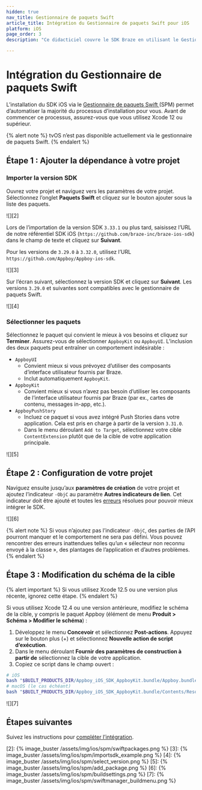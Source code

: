 ```yaml
---
hidden: true
nav_title: Gestionnaire de paquets Swift
article_title: Intégration du Gestionnaire de paquets Swift pour iOS
platform: iOS
page_order: 3
description: "Ce didacticiel couvre le SDK Braze en utilisant le Gestionnaire de paquets Swift pour iOS."

---
```


# Intégration du Gestionnaire de paquets Swift

L’installation du SDK iOS via le [Gestionnaire de paquets Swift ][1] (SPM) permet d’automatiser la majorité du processus d’installation pour vous. Avant de commencer ce processus, assurez-vous que vous utilisez Xcode 12 ou supérieur.

{% alert note %}
tvOS n’est pas disponible actuellement via le gestionnaire de paquets Swift.
{% endalert %}

## Étape 1 : Ajouter la dépendance à votre projet

### Importer la version SDK

Ouvrez votre projet et naviguez vers les paramètres de votre projet. Sélectionnez l’onglet **Paquets Swift** et cliquez sur le bouton ajouter <i class="fas fa-plus"></i> sous la liste des paquets.

![][2]

Lors de l’importation de la version SDK `3.33.1` ou plus tard, saisissez l’URL de notre référentiel SDK iOS (`https://github.com/braze-inc/braze-ios-sdk`) dans le champ de texte et cliquez sur **Suivant**. 

Pour les versions de `3.29.0` à `3.32.0`, utilisez l’URL `https://github.com/Appboy/Appboy-ios-sdk`.

![][3]

Sur l’écran suivant, sélectionnez la version SDK et cliquez sur **Suivant**. Les versions `3.29.0` et suivantes sont compatibles avec le gestionnaire de paquets Swift.

![][4]

### Sélectionner les paquets

Sélectionnez le paquet qui convient le mieux à vos besoins et cliquez sur **Terminer**. Assurez-vous de sélectionner `AppboyKit` ou `AppboyUI`. L’inclusion des deux paquets peut entraîner un comportement indésirable :

- `AppboyUI`
  - Convient mieux si vous prévoyez d’utiliser des composants d’interface utilisateur fournis par Braze.
  - Inclut automatiquement `AppboyKit`.
- `AppboyKit`
  - Convient mieux si vous n’avez pas besoin d’utiliser les composants de l’interface utilisateur fournis par Braze (par ex., cartes de contenu, messages in-app, etc.).
- `AppboyPushStory`
  - Incluez ce paquet si vous avez intégré Push Stories dans votre application. Cela est pris en charge à partir de la version `3.31.0`.
  - Dans le menu déroulant `Add to Target`, sélectionnez votre cible `ContentExtension` plutôt que de la cible de votre application principale. 

![][5]

## Étape 2 : Configuration de votre projet

Naviguez ensuite jusqu’aux **paramètres de création** de votre projet et ajoutez l’indicateur `-ObjC` au paramètre **Autres indicateurs de lien**. Cet indicateur doit être ajouté et toutes les [erreurs](https://developer.apple.com/library/archive/qa/qa1490/_index.html) résolues pour pouvoir mieux intégrer le SDK.

![][6]

{% alert note %}
Si vous n’ajoutez pas l’indicateur `-ObjC`, des parties de l’API pourront manquer et le comportement ne sera pas défini. Vous pouvez rencontrer des erreurs inattendues telles qu’un « sélecteur non reconnu envoyé à la classe », des plantages de l’application et d’autres problèmes.
{% endalert %}

## Étape 3 : Modification du schéma de la cible
{% alert important %}
Si vous utilisez Xcode 12.5 ou une version plus récente, ignorez cette étape. 
{% endalert %}

Si vous utilisez Xcode 12.4 ou une version antérieure, modifiez le schéma de la cible, y compris le paquet Appboy (élément de menu **Produit > Schéma > Modifier le schéma**) :
1. Développez le menu **Concevoir** et sélectionnez **Post-actions**. Appuyez sur le bouton plus (+) et sélectionnez **Nouvelle action de script d’exécution**.
2. Dans le menu déroulant **Fournir des paramètres de construction à partir de** sélectionnez la cible de votre application.
3.  Copiez ce script dans le champ ouvert :
```sh
# iOS
bash "$BUILT_PRODUCTS_DIR/Appboy_iOS_SDK_AppboyKit.bundle/Appboy.bundle/appboy-spm-cleanup.sh"
# macOS (le cas échéant)
bash "$BUILT_PRODUCTS_DIR/Appboy_iOS_SDK_AppboyKit.bundle/Contents/Resources/Appboy.bundle/appboy-spm-cleanup.sh"
```

![][7]

## Étapes suivantes

Suivez les instructions pour [compléter l’intégration]({{site.baseurl}}/developer_guide/platform_integration_guides/ios/initial_sdk_setup/completing_integration/).

[1]: https://swift.org/package-manager/
[2]: {% image_buster /assets/img/ios/spm/swiftpackages.png %}
[3]: {% image_buster /assets/img/ios/spm/importsdk_example.png %}
[4]: {% image_buster /assets/img/ios/spm/select_version.png %}
[5]: {% image_buster /assets/img/ios/spm/add_package.png %}
[6]: {% image_buster /assets/img/ios/spm/buildsettings.png %}
[7]: {% image_buster /assets/img/ios/spm/swiftmanager_buildmenu.png %}
